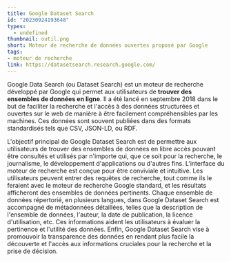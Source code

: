 ```yaml
---
title: Google Dataset Search
id: "20230924193648"
types:
  - undefined
thumbnail: outil.png
short: Moteur de recherche de données ouvertes proposé par Google
tags:
- moteur de recherche
link: https://datasetsearch.research.google.com/
---
```


Google Data Search (ou Dataset Search) est un moteur de recherche développé par Google qui permet aux utilisateurs de **trouver des ensembles de données en ligne**. Il a été lancé en septembre 2018 dans le but de faciliter la recherche et l'accès à des données structurées et ouvertes sur le web de manière à être facilement compréhensibles par les machines. Ces données sont souvent publiées dans des formats standardisés tels que CSV, JSON-LD, ou RDF.

L'objectif principal de Google Dataset Search est de permettre aux utilisateurs de trouver des ensembles de données en libre accès pouvant être consultés et utilisés par n'importe qui, que ce soit pour la recherche, le journalisme, le développement d'applications ou d'autres fins.
L'interface du moteur de recherche est conçue pour être conviviale et intuitive. Les utilisateurs peuvent entrer des requêtes de recherche, tout comme ils le feraient avec le moteur de recherche Google standard, et les résultats afficheront des ensembles de données pertinents.
Chaque ensemble de données répertorié, en plusieurs langues, dans Google Dataset Search est accompagné de métadonnées détaillées, telles que la description de l'ensemble de données, l'auteur, la date de publication, la licence d'utilisation, etc. Ces informations aident les utilisateurs à évaluer la pertinence et l'utilité des données.
Enfin, Google Dataset Search vise à promouvoir la transparence des données en rendant plus facile la découverte et l'accès aux informations cruciales pour la recherche et la prise de décision.
